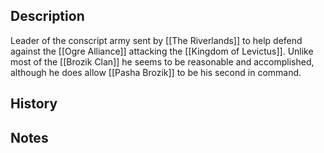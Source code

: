 ## Description
Leader of the conscript army sent by [[The Riverlands]] to help defend against the [[Ogre Alliance]] attacking the [[Kingdom of Levictus]]. Unlike most of the [[Brozik Clan]] he seems to be reasonable and accomplished, although he does allow [[Pasha Brozik]] to be his second in command.

## History


## Notes
